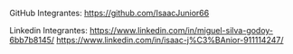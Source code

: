GitHub Integrantes: https://github.com/IsaacJunior66

Linkedin Integrantes: https://www.linkedin.com/in/miguel-silva-godoy-6bb7b8145/
                      https://www.linkedin.com/in/isaac-j%C3%BAnior-911114247/
